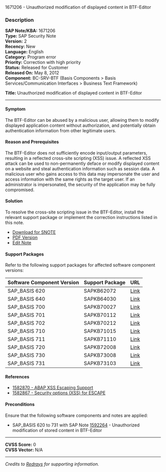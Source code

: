 1671206 - Unauthorized modification of displayed content in BTF-Editor

### Description

**SAP Note/KBA:** 1671206  
**Type:** SAP Security Note  
**Version:** 2  
**Recency:** New  
**Language:** English  
**Category:** Program error  
**Priority:** Correction with high priority  
**Status:** Released for Customer  
**Released On:** May 8, 2012  
**Component:** BC-SRV-BTF (Basis Components > Basis Services/Communication Interfaces > Business Text Framework)

**Title:** Unauthorized modification of displayed content in BTF-Editor

---

#### Symptom

The BTF-Editor can be abused by a malicious user, allowing them to modify displayed application content without authorization, and potentially obtain authentication information from other legitimate users.

#### Reason and Prerequisites

The BTF-Editor does not sufficiently encode input/output parameters, resulting in a reflected cross-site scripting (XSS) issue. A reflected XSS attack can be used to non-permanently deface or modify displayed content on a website and steal authentication information such as session data. A malicious user who gains access to this data may impersonate the user and access information with the same rights as the target user. If an administrator is impersonated, the security of the application may be fully compromised.

#### Solution

To resolve the cross-site scripting issue in the BTF-Editor, install the relevant support package or implement the correction instructions listed in this note.

- [Download for SNOTE](https://notesdownloads.sap.com/note/0040000009922112017)
- [PDF Version](https://userapps.support.sap.com/sap/support/sfm/notes/print/0001671206?language=en-US&token=7722BDD5227178E28319FE8CD5B963EF)
- [Edit Note](https://me.sap.com/sap/support/notes/edit/0001671206)

#### Support Packages

Refer to the following support packages for affected software component versions:

| Software Component Version | Support Package | URL |
|----------------------------|-----------------|-----|
| SAP_BASIS 620              | SAPKB62072      | [Link](https://me.sap.com/supportpackage/SAPKB62072) |
| SAP_BASIS 640              | SAPKB64030      | [Link](https://me.sap.com/supportpackage/SAPKB64030) |
| SAP_BASIS 700              | SAPKB70027      | [Link](https://me.sap.com/supportpackage/SAPKB70027) |
| SAP_BASIS 701              | SAPKB70112      | [Link](https://me.sap.com/supportpackage/SAPKB70112) |
| SAP_BASIS 702              | SAPKB70212      | [Link](https://me.sap.com/supportpackage/SAPKB70212) |
| SAP_BASIS 710              | SAPKB71015      | [Link](https://me.sap.com/supportpackage/SAPKB71015) |
| SAP_BASIS 711              | SAPKB71110      | [Link](https://me.sap.com/supportpackage/SAPKB71110) |
| SAP_BASIS 720              | SAPKB72008      | [Link](https://me.sap.com/supportpackage/SAPKB72008) |
| SAP_BASIS 730              | SAPKB73008      | [Link](https://me.sap.com/supportpackage/SAPKB73008) |
| SAP_BASIS 731              | SAPKB73103      | [Link](https://me.sap.com/supportpackage/SAPKB73103) |

#### References

- [1582870 - ABAP XSS Escaping Support](https://me.sap.com/notes/1582870)
- [1582867 - Security options (XSS) for ESCAPE](https://me.sap.com/notes/1582867)

#### Preconditions

Ensure that the following software components and notes are applied:

- SAP_BASIS 620 to 731 with SAP Note [1592264](https://me.sap.com/notes/1592264) - Unauthorized modification of stored content in BTF-Editor

---

**CVSS Score:** 0  
**CVSS Vector:** N/A

---

*Credits to [Redrays](https://redrays.io) for supporting information.*